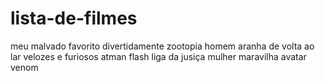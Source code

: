 # lista-de-filmes

meu malvado favorito
divertidamente
zootopia
homem aranha de volta ao lar
velozes e furiosos
atman flash
liga da jusiça
mulher maravilha
avatar
venom
